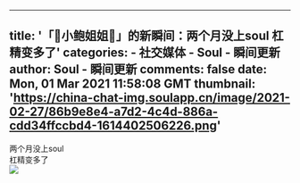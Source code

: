 
---
title: '「🎈小鲍姐姐🎈」的新瞬间：两个月没上soul
杠精变多了'
categories: 
    - 社交媒体
    - Soul - 瞬间更新
author: Soul - 瞬间更新
comments: false
date: Mon, 01 Mar 2021 11:58:08 GMT
thumbnail: 'https://china-chat-img.soulapp.cn/image/2021-02-27/86b9e8e4-a7d2-4c4d-886a-cdd34ffccbd4-1614402506226.png'
---

<div>   
两个月没上soul<br>杠精变多了<br><img src="https://china-chat-img.soulapp.cn/image/2021-02-27/86b9e8e4-a7d2-4c4d-886a-cdd34ffccbd4-1614402506226.png" referrerpolicy="no-referrer">  
</div>
            